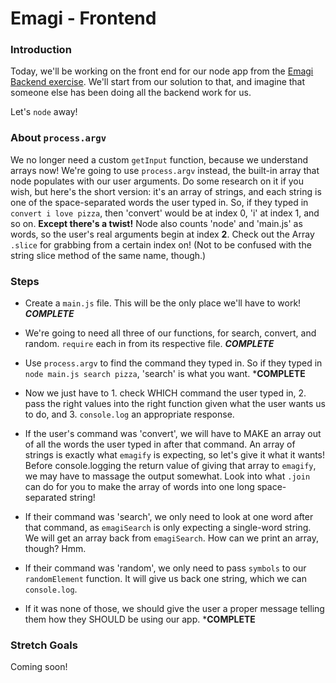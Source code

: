 # Emagi - Frontend

### Introduction

Today, we'll be working on the front end for our node app from the [Emagi Backend exercise](https://github.com/ci-wdi-900/emagi-backend). We'll start from our solution to that, and imagine that someone else has been doing all the backend work for us.

Let's `node` away!


### About `process.argv`

We no longer need a custom `getInput` function, because we understand arrays now! We're going to use `process.argv` instead, the built-in array that node populates with our user arguments. Do some research on it if you wish, but here's the short version: it's an array of strings, and each string is one of the space-separated words the user typed in. So, if they typed in `convert i love pizza`, then 'convert' would be at index 0, 'i' at index 1, and so on. **Except there's a twist!** Node also counts 'node' and 'main.js' as words, so the user's real arguments begin at index **2**. Check out the Array `.slice` for grabbing from a certain index on! (Not to be confused with the string slice method of the same name, though.)


### Steps

* Create a `main.js` file. This will be the only place we'll have to work!  ***COMPLETE***
  
* We're going to need all three of our functions, for search, convert, and random. `require` each in from its respective file. ***COMPLETE***
  
* Use `process.argv` to find the command they typed in. So if they typed in `node main.js search pizza`, 'search' is what you want. ***COMPLETE**
  
* Now we just have to 1. check WHICH command the user typed in, 2. pass the right values into the right function given what the user wants us to do, and 3. `console.log` an appropriate response.
  
* If the user's command was 'convert', we will have to MAKE an array out of all the words the user typed in after that command. An array of strings is exactly what `emagify` is expecting, so let's give it what it wants! Before console.logging the return value of giving that array to `emagify`, we may have to massage the output somewhat. Look into what `.join` can do for you to make the array of words into one long space-separated string!
  
* If their command was 'search', we only need to look at one word after that command, as `emagiSearch` is only expecting a single-word string. We will get an array back from `emagiSearch`. How can we print an array, though? Hmm.

* If their command was 'random', we only need to pass `symbols` to our `randomElement` function. It will give us back one string, which we can `console.log`.
  
* If it was none of those, we should give the user a proper message telling them how they SHOULD be using our app. ***COMPLETE**


### Stretch Goals

Coming soon!
